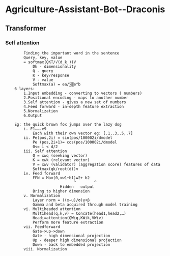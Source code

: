 # Agriculture-Assistant-Bot--Draconis
## Transformer
### Self attention
			Finding the important word in the sentence 
			Query, key, value
			= softmax(QKT/√(d_k ))V
				Dk - dimensionality
				Q - query
				K - key/response
				V - value
				Softmax(a) = ea/∑▒e^b 
		6 layers:
			1.Input embedding - converting to vectors ( numbers)
			2.Positional encoding - maps to another number
			3.Self attention - gives a new set of numbers
			4.Feed forward - in-depth feature extraction
			5.Normalization 
			6.Output
			
		Eg: the quick brown fox jumps over the lazy dog
			i. E1…….e9
				Each with their own vector eg: [.1,.3,.5,.7]
			ii. Pe(pos,2i) = sin(pos/100002i/dmodel
				Pe (pos,2i+1)= cos(pos/100002i/dmodel
				0<= i < d/2
			iii. Self attention 
				Q = xwq (seeking vector)
				K = xwk (relevant vector)
				V = xwv (validator) (aggregation score) features of data
				Softmax(qk/root(d))v
			iv. Feed forward
				FFN = Max(0,xw1+b1)w2+ b2 
							      ^        ^
					        Hidden   output
				Bring to higher dimension
			v. Normalization 
				Layer norm = ((x−u)/σ)γ+β
				Gamma and beta acquired through model training
			vi. Multiheaded attention
				Multihead(q,k,v) = Concate(head1,head2,…)
				Headi=attention(QWiq,KWik,VWiv)
				Perform more feature extraction
			vii. Feedforward 
				Gate->up->down
				Gate - high dimensional projection
				Up - deeper high dimensional projection
				Down - back to embedded projection
			viii. Normalization

